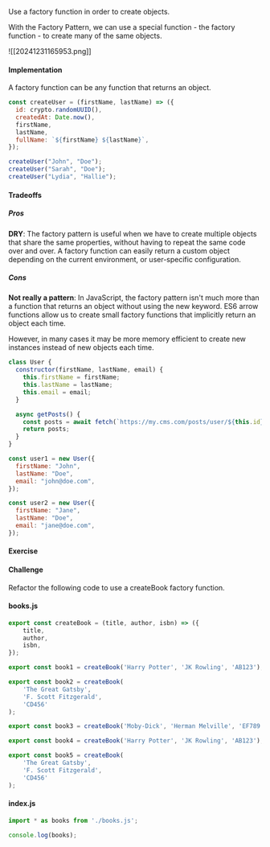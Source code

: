 Use a factory function in order to create objects.

With the Factory Pattern, we can use a special function - the factory function - to create many of the same objects.

![[20241231165953.png]]

#### Implementation

A factory function can be any function that returns an object.

```js
const createUser = (firstName, lastName) => ({
  id: crypto.randomUUID(),
  createdAt: Date.now(),
  firstName,
  lastName,
  fullName: `${firstName} ${lastName}`,
});

createUser("John", "Doe");
createUser("Sarah", "Doe");
createUser("Lydia", "Hallie");
```

#### Tradeoffs

##### Pros

**DRY**: The factory pattern is useful when we have to create multiple objects that share the same properties, without having to repeat the same code over and over. A factory function can easily return a custom object depending on the current environment, or user-specific configuration.

##### Cons

**Not really a pattern**: In JavaScript, the factory pattern isn't much more than a function that returns an object without using the new keyword. ES6 arrow functions allow us to create small factory functions that implicitly return an object each time.

However, in many cases it may be more memory efficient to create new instances instead of new objects each time.

```js
class User {
  constructor(firstName, lastName, email) {
    this.firstName = firstName;
    this.lastName = lastName;
    this.email = email;
  }

  async getPosts() {
    const posts = await fetch(`https://my.cms.com/posts/user/${this.id}`);
    return posts;
  }
}

const user1 = new User({
  firstName: "John",
  lastName: "Doe",
  email: "john@doe.com",
});

const user2 = new User({
  firstName: "Jane",
  lastName: "Doe",
  email: "jane@doe.com",
});
```

#### Exercise

#### Challenge

Refactor the following code to use a createBook factory function.

#### books.js

```js
export const createBook = (title, author, isbn) => ({
	title,
	author,
	isbn,
});

export const book1 = createBook('Harry Potter', 'JK Rowling', 'AB123');

export const book2 = createBook(
	'The Great Gatsby',
	'F. Scott Fitzgerald',
	'CD456'
);

export const book3 = createBook('Moby-Dick', 'Herman Melville', 'EF789');

export const book4 = createBook('Harry Potter', 'JK Rowling', 'AB123');

export const book5 = createBook(
	'The Great Gatsby',
	'F. Scott Fitzgerald',
	'CD456'
);
```

#### index.js

```js
import * as books from './books.js';

console.log(books);
```

